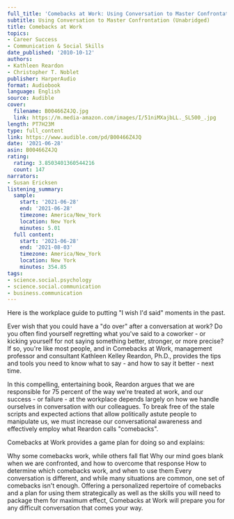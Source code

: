 ```yaml
---
full_title: 'Comebacks at Work: Using Conversation to Master Confrontation (Unabridged)'
subtitle: Using Conversation to Master Confrontation (Unabridged)
title: Comebacks at Work
topics:
- Career Success
- Communication & Social Skills
date_published: '2010-10-12'
authors:
- Kathleen Reardon
- Christopher T. Noblet
publisher: HarperAudio
format: Audiobook
language: English
source: Audible
cover:
  filename: B00466Z4JQ.jpg
  link: https://m.media-amazon.com/images/I/51niMXajbLL._SL500_.jpg
length: PT7H23M
type: full_content
link: https://www.audible.com/pd/B00466Z4JQ
date: '2021-06-28'
asin: B00466Z4JQ
rating:
  rating: 3.8503401360544216
  count: 147
narrators:
- Susan Ericksen
listening_summary:
  sample:
    start: '2021-06-28'
    end: '2021-06-28'
    timezone: America/New_York
    location: New York
    minutes: 5.01
  full content:
    start: '2021-06-28'
    end: '2021-08-03'
    timezone: America/New_York
    location: New York
    minutes: 354.85
tags:
- science.social.psychology
- science.social.communication
- business.communication
---
```

Here is the workplace guide to putting "I wish I'd said" moments in the past.

Ever wish that you could have a "do over" after a conversation at work? Do you often find yourself regretting what you've said to a coworker - or kicking yourself for not saying something better, stronger, or more precise? If so, you're like most people, and in Comebacks at Work, management professor and consultant Kathleen Kelley Reardon, Ph.D., provides the tips and tools you need to know what to say - and how to say it better - next time.

In this compelling, entertaining book, Reardon argues that we are responsible for 75 percent of the way we're treated at work, and our success - or failure - at the workplace depends largely on how we handle ourselves in conversation with our colleagues. To break free of the stale scripts and expected actions that allow politically astute people to manipulate us, we must increase our conversational awareness and effectively employ what Reardon calls "comebacks".

Comebacks at Work provides a game plan for doing so and explains:

Why some comebacks work, while others fall flat  Why our mind goes blank when we are confronted, and how to overcome that response  How to determine which comebacks work, and when to use them  Every conversation is different, and while many situations are common, one set of comebacks isn't enough. Offering a personalized repertoire of comebacks and a plan for using them strategically as well as the skills you will need to package them for maximum effect, Comebacks at Work will prepare you for any difficult conversation that comes your way.


